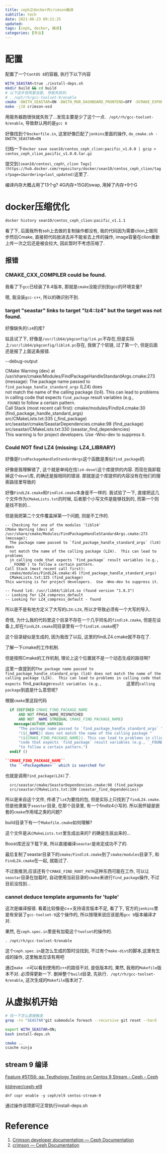 ```yaml
---
title: ceph之docker内crimson编译
subtitle: tech
date: 2021-06-23 09:21:25
updated: 
tags: [ceph, docker, 编译]
categories: [专业]
---
```


# 配置

配置了一个`CentOS 8`的容器, 执行下以下内容

``` bash
WITH_SEASTAR=true ./install-deps.sh
mkdir build && cd build
# 以下这步官网里没提, 导致失败的.
# . /opt/rh/gcc-toolset-9/enable
cmake -DWITH_SEASTAR=ON -DWITH_MGR_DASHBOARD_FRONTEND=OFF -DCMAKE_EXPORT_COMPILE_COMMANDS=on ..
make -j18 crimson-osd
```


用服务器跑很快就失败了...发现主要是少了这个一点`. /opt/rh/gcc-toolset-9/enable`, 导致默认用的是`gcc 8`


好像找到个`Dockerfile.in`, 这里好像匹配了`jenkins`里面的操作, `do_cmake.sh -DWITH_SEASTAR=ON`


归档一下`docker save sean10/centos_ceph_clion:pacific_v1.0.0 | gzip > centos_ceph_clion_pacific_v1.0.0.tar.gz `

提交到`[sean10/centos\_ceph\_clion Tags](https://hub.docker.com/repository/docker/sean10/centos_ceph_clion/tags?page=1&ordering=last_updated)`这里了.


编译内存大概占用了13个g?  4G内存+15G的swap, 用掉了内存+9个G

# docker压缩优化

``` bash
docker history sean10/centos_ceph_clion:pacific_v1.1.1
```
看了下, 后面我所有ssh上去做的复制操作都没有, 我的代码因为需要clion上做同步然后Cmake, 直接把代码放进去并不能省去上传的操作, image容量在clion重新上传一次之后还是被会拉大, 因此暂时不考虑压缩了.


## 报错
### CMAKE_CXX_COMPILER could be found.
我看了下`gcc`已经装了8.4版本, 那就是`cmake`没能识别到gcc的环境变量?

嗯, 我没装`gcc-c++`, 所以的确识别不到.

### target "seastar" links to target "lz4::lz4" but the target was not found.
好像缺失的`lz4`的库?

姑且试了下, 好像是`/usr/lib64/pkgconfig/lz4.pc`不存在,但是实际上`/usr/lib64/pkgconfig/liblz4.pc`存在, 我做了个软链, 过了第一个, 但是后面还是报了上面这条报错.

--debug-output

CMake Warning (dev) at /usr/share/cmake/Modules/FindPackageHandleStandardArgs.cmake:273 (message):
  The package name passed to `find_package_handle_standard_args` (LZ4) does               
  not match the name of the calling package (lz4).  This can lead to problems             
  in calling code that expects `find_package` result variables (e.g.,                     
  `_FOUND`) to follow a certain pattern.                                                  
Call Stack (most recent call first): 
  cmake/modules/Findlz4.cmake:30 (find_package_handle_standard_args)    
  src/CMakeLists.txt:335 (_find_package)
  src/seastar/cmake/SeastarDependencies.cmake:98 (find_package)                           
  src/seastar/CMakeLists.txt:330 (seastar_find_dependencies)                              
This warning is for project developers.  Use -Wno-dev to suppress it. 

### Could NOT find LZ4 (missing: LZ4_LIBRARY) 
好像是`FindPackageHandleStandardArgs`这个函数是类似`find_package`的.

好像是我理解错了, 这个就是单纯在找`lz4-devel`这个库提供的内容. 而现在我卸载掉这个`devel`库, 的确还是报相同的错误. 那就是这个库提供的内容没有在他们的搜索路径里导致的

好像`FindLZ4.cmake`和`Findlz4.cmake`本身是不一样的. 我试验了一下, 直接把这几个文件作为`CMakeLists.txt`的时候, 后者那个小写文件是能够找到的, 而第一个则是找不到的...

但是我把第二个文件覆盖掉第一个问题, 则是不工作的. 

``` log
-- Checking for one of the modules 'liblz4'                                                       
CMake Warning (dev) at /usr/share/cmake/Modules/FindPackageHandleStandardArgs.cmake:273 (message):
  The package name passed to `find_package_handle_standard_args` (lz4) does                       
  not match the name of the calling package (LZ4).  This can lead to problems                     
  in calling code that expects `find_package` result variables (e.g.,                             
  `_FOUND`) to follow a certain pattern.                                                          
Call Stack (most recent call first):                                                              
  cmake/modules/FindLZ4.cmake:45 (find_package_handle_standard_args)                              
  CMakeLists.txt:325 (find_package)                                                               
This warning is for project developers.  Use -Wno-dev to suppress it.                             
                                                                                                  
-- Found lz4: /usr/lib64/liblz4.so (found version "1.8.3")                                        
-- Looking for LZ4_compress_default                                                    
-- Looking for LZ4_compress_default - found                                                       
```
所以是不是有地方定义了大写的`LZ4:LZ4`, 所以才导致必须有一个大写的导入.

奇怪, 为什么我的代码里这个目录不存在一个几乎同名的`findlz4.cmake`, 但是在设备上,却在`findLZ4.cmake`同目录里有一个`findlz4.cmake`呢?

这个目录疑似是生成的, 因为我改了以后, 这里的findLZ4.cmake就不存在了.

了解一下cmake的工作机制.

但是按照Cmake的工作机制, 理论上这个位置就不是一个动态生成的路径啊?

这里一直提到的`The package name passed to find_package_handle_standard_args (lz4) does not match the name of the calling package (LZ4).  This can lead to problems in calling code that expects `find_package` result variables (e.g.,            `这里的`calling package`到底是什么意思呢?

根据`cmake`里这段代码

``` cmake
  if (DEFINED CMAKE_FIND_PACKAGE_NAME
      AND NOT FPHSA_NAME_MISMATCHED
      AND NOT _NAME STREQUAL CMAKE_FIND_PACKAGE_NAME)
    message(AUTHOR_WARNING
      "The package name passed to `find_package_handle_standard_args` "
      "(${_NAME}) does not match the name of the calling package "
      "(${CMAKE_FIND_PACKAGE_NAME}). This can lead to problems in clling "
      "code that expects `find_package` result variables (e.g., `_FOUND`) "
      "to follow a certain pattern.")
  endif ()

``CMAKE_FIND_PACKAGE_NAME``
  the ``<PackageName>`` which is searched for
```
也就是调用`find_package(LZ4)`了.

```
  src/seastar/cmake/SeastarDependencies.cmake:98 (find_package
  src/seastar/CMakeLists.txt:330 (seastar_find_dependencies)  
``` 

所以是来自这个文件, 传递了`lz4`为要找的包, 但是实际上只找到了`findLZ4.cmake`. 但是他隶属于`seastar`目录, 在那个目录里, 有一个findlz4小写的. 所以我怀疑是嵌套的`cmake`作用域之类的问题?

build目录下有一个`Makefile.cmake`如何理解?

这个文件是从`CMakeLists.txt`里生成出来的? 的确是生辰出来的...

Boost库还没下载下来, 所以直接编译`seastar`是肯定成功不了的.

最后复制了seastar目录下的`cmake/Findlz4.cmake`到了`cmake/modules`目录下, 和`FindLZ4.cmake`在一起, 就能过了.

不过我推测,应该还有个`CMAKE_FIND_ROOT_PATH`这种东西可能在工作, 可以让`seastar`目录在加载时, 自动使用当前目录的`cmake`来进行`find_package`操作, 不过目前没找到...

### cannot deduce template arguments for 'tuple'  
这次是编译报错. 看着比较像是c++支持语言版本不足, 看了下, 官方的`jenkins`里是有安装了`gcc-toolset-9`这个操作的, 所以按理来说应该是用`gcc 9`版本编译才对.

果然, 在`ceph.spec.in`里是有加载这个`toolset`的操作的.
```
. /opt/rh/gcc-toolset-9/enable
```

这个`ceph.spec.in`是怎么生成的暂时没找到, 不过有个`make-dist`的脚本,这里有生成的操作,  这里触发应该有用吧

通过`make -n`可以看到使用的`c++`的路径不对, 是低版本的, 果然, 我用的`Makefile`版本不对. 必须得更新一下. 删掉整个`build`目录, 先执行`. /opt/rh/gcc-toolset-9/enable`, 这次生成的`Makefile`版本对了.



# 从虚拟机开始

``` bash
# 找一下怎么直接触发
grep -rn "SEASTAR"git submodule foreach --recursive git reset --hard

export WITH_SEASTAR=ON;
bash install-deps.sh

cmake ..
ccache ninja

```

## stream 9 编译

[Feature \#51156: qa: Teuthology Testing on Centos 9 Stream \- Ceph \- Ceph](https://tracker.ceph.com/issues/51156)

[ktdreyer/ceph\-el9](https://github.com/ktdreyer/ceph-el9)

```
dnf copr enable -y ceph/el9 centos-stream-9
```

通过操作该项即可正常执行install-deps.sh


# Reference
1. [Crimson developer documentation — Ceph Documentation](https://docs.ceph.com/en/latest/dev/crimson/index.html)
2. [crimson — Ceph Documentation](https://docs.ceph.com/en/latest/dev/crimson/crimson/)